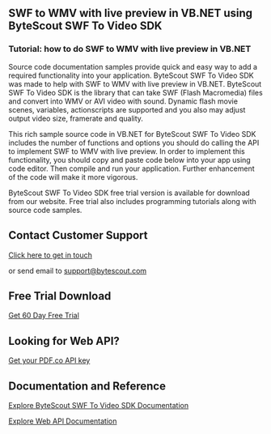 ## SWF to WMV with live preview in VB.NET using ByteScout SWF To Video SDK

### Tutorial: how to do SWF to WMV with live preview in VB.NET

Source code documentation samples provide quick and easy way to add a required functionality into your application. ByteScout SWF To Video SDK was made to help with SWF to WMV with live preview in VB.NET. ByteScout SWF To Video SDK is the library that can take SWF (Flash Macromedia) files and convert into WMV or AVI video with sound. Dynamic flash movie scenes, variables, actionscripts are supported and you also may adjust output video size, framerate and quality.

This rich sample source code in VB.NET for ByteScout SWF To Video SDK includes the number of functions and options you should do calling the API to implement SWF to WMV with live preview. In order to implement this functionality, you should copy and paste code below into your app using code editor. Then compile and run your application. Further enhancement of the code will make it more vigorous.

ByteScout SWF To Video SDK free trial version is available for download from our website. Free trial also includes programming tutorials along with source code samples.

## Contact Customer Support

[Click here to get in touch](https://bytescout.zendesk.com/hc/en-us/requests/new?subject=ByteScout%20SWF%20To%20Video%20SDK%20Question)

or send email to [support@bytescout.com](mailto:support@bytescout.com?subject=ByteScout%20SWF%20To%20Video%20SDK%20Question) 

## Free Trial Download

[Get 60 Day Free Trial](https://bytescout.com/download/web-installer?utm_source=github-readme)

## Looking for Web API? 

[Get your PDF.co API key](https://pdf.co/documentation/api?utm_source=github-readme)

## Documentation and Reference

[Explore ByteScout SWF To Video SDK Documentation](https://bytescout.com/documentation/index.html?utm_source=github-readme)

[Explore Web API Documentation](https://pdf.co/documentation/api?utm_source=github-readme)